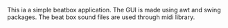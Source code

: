 This ia a simple beatbox application. The GUI is made using awt and swing packages. The beat box sound files are used through midi library.
